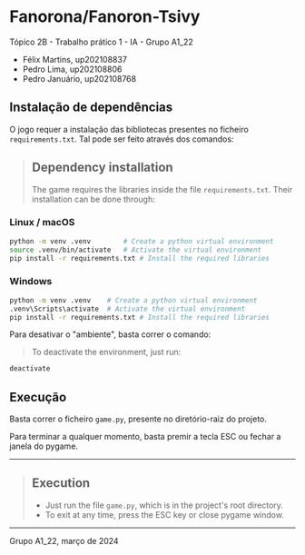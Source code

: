 # Fanorona/Fanoron-Tsivy

Tópico 2B - Trabalho prático 1 - IA - Grupo A1_22

- Félix Martins, up202108837
- Pedro Lima, up202108806
- Pedro Januário, up202108768

## Instalação de dependências

O jogo requer a instalação das bibliotecas presentes no ficheiro `requirements.txt`. Tal pode ser feito através dos comandos:

>## Dependency installation
>The game requires the libraries inside the file `requirements.txt`. Their installation can be done through:



### Linux / macOS

```bash
python -m venv .venv        # Create a python virtual environment
source .venv/bin/activate   # Activate the virtual environment
pip install -r requirements.txt # Install the required libraries
```

### Windows

```bash
python -m venv .venv    # Create a python virtual environment
.venv\Scripts\activate  # Activate the virtual environment
pip install -r requirements.txt # Install the required libraries
```

Para desativar o "ambiente", basta correr o comando:
> To deactivate the environment, just run:
```bash
deactivate
```

<div style="page-break-after: always;"></div>

## Execução

Basta correr o ficheiro ```game.py```, presente no diretório-raiz do projeto.

Para terminar a qualquer momento, basta premir a tecla ESC ou fechar a janela do pygame.

***

>## Execution
>- Just run the file ```game.py```, which is in the project's root directory.
>- To exit at any time, press the ESC key or close pygame window.


***

Grupo A1_22, março de 2024
